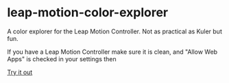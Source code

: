leap-motion-color-explorer
==========================

A color explorer for the Leap Motion Controller. Not as practical as Kuler but fun.

If you have a Leap Motion Controller make sure it is clean, and "Allow Web Apps" is checked in your settings then

[Try it out](http://dtex.github.io/leap-motion-color-explorer/)

